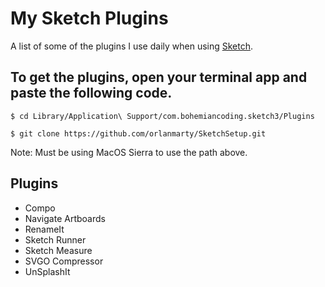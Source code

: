 # My Sketch Plugins

A list of some of the plugins I use daily when using [Sketch](https://www.sketchapp.com).

## To get the plugins, open your terminal app and paste the following code.

	$ cd Library/Application\ Support/com.bohemiancoding.sketch3/Plugins
	
	$ git clone https://github.com/orlanmarty/SketchSetup.git	

Note: Must be using MacOS Sierra to use the path above.

## Plugins

- Compo
- Navigate Artboards
- RenameIt
- Sketch Runner
- Sketch Measure
- SVGO Compressor
- UnSplashIt